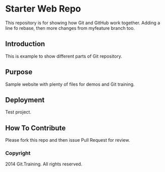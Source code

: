 # Starter Web Repo

This repository is for showing how Git and GitHub work together.
Adding a line fo rebase, then
more changes from myfeature branch too.

## Introduction

This is example to show different parts of Git repository.

## Purpose

Sample website with plenty of files for demos and Git training.


## Deployment
Test project.

## How To Contribute
Please fork this repo and then issue Pull Request for review.


### Copyright
2014 Git.Training. All rights reserved.